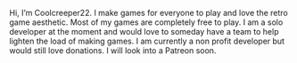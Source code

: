 Hi, I’m Coolcreeper22. I make games for everyone to play and love the retro game aesthetic. Most of my games are completely free to play. I am a solo developer at the moment and would love to someday have a team to help lighten the load of making games. I am currently a non profit developer but would still love donations. I will look into a Patreon soon.
